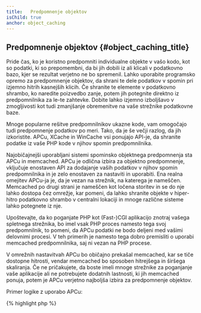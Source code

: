 ```yaml
---
title:   Predpomnenje objektov
isChild: true
anchor: object_caching
---
```


## Predpomnenje objektov {#object_caching_title}

Pride čas, ko je koristno predpomniti individualne objekte v vašo kodo, kot so podatki, ki so prepomembni,
da bi jih dobili iz ali klicali v podatkovno bazo, kjer se rezultat verjetno ne bo spremenil. Lahko uporabite programsko
opremo za predpomnenje objektov, da shrani te dele podatkov v spomin pri izjemno hitrih kasnejših klicih. Če shranite te
elemente v podatkovno shrambo, ko naredite poizvedbo zanje, potem jih potegnite direktno iz predpomnilnika za le-te zahtevke.
Dobite lahko izjemno izboljšavo v zmogljivosti kot tudi zmanjšanje obremenitve na vaše strežnike podatkovne baze.

Mnoge popularne rešitve predpomnilnikov ukazne kode, vam omogočajo tudi predpomnenje podatkov po meri. Tako, da je še večji razlog,
da jih izkoristite. APCu, XCache in WinCache vsi ponujajo API-je, da shranite podatke iz vaše PHP kode v njihov spomin predpomnilnika.

Najobičajnejši uporabljani sistemi spominsko objektnega predpomnenja sta APCu in memcached. APCu je odlična izbira za objektno
predpomnenje, vključuje enostaven API za dodajanje vaših podatkov v njihov spomin predpomnilnika in je zelo enostaven za
nastaviti in uporabiti. Ena realna omejitev APCu-ja je, da je vezan na strežnik, na katerega je nameščen. Memcached po drugi strani je
nameščen kot ločena storitev in se do nje lahko dostopa čez omrežje, kar pomeni, da lahko shranite objekte v hiper-hitro podatkovno
shrambo v centralni lokaciji in mnoge različne sisteme lahko potegnete iz nje.

Upoštevajte, da ko poganjate PHP kot (Fast-)CGI aplikacijo znotraj vašega spletnega strežnika, bo imel vsak PHP proces namesto tega svoj
predpomnilnik, to pomeni, da APCu podatki ne bodo deljeni med vašimi delovnimi procesi. V teh primerih je namesto tega dobro premisliti o uporabi
memcached predpomnilnika, saj ni vezan na PHP procese.

V omrežnih nastavitvah APCu bo običajno prekašal memcached, kar se tiče dostopne hitrosti, vendar memcached bo sposoben
hitrejšega in širšega skaliranja. Če ne pričakujete, da boste imeli mnoge strežnike za poganjanje vaše aplikacije ali ne potrebujete
dodatnih lastnosti, ki jih memcached ponuja, potem je APCu verjetno najboljša izbira za predpomnenje objektov.

Primer logike z uporabo APCu:

{% highlight php %}
<?php
// check if there is data saved as 'expensive_data' in cache
$data = apc_fetch('expensive_data');
if ($data === false) {
    // data is not in cache; save result of expensive call for later use
    apc_add('expensive_data', $data = get_expensive_data());
}

print_r($data);
{% endhighlight %}

Upoštevajte, da pred PHP 5.5, APC ponuja tako predpomnilnik objektov kot tudi predpomnilnik ukazne kode. APCu je projekt,
ki je prinesel APC-jev predpomnilnik objektov v PHP 5.5+, odkar ima PHP sedaj vgrajeni predpomnilnik ukazne kode (OPcache).

Naučite se več o popularnih sistemih predpomnilnikov objektov:

* [APCu](https://github.com/krakjoe/apcu)
* [APC Functions](http://php.net/manual/en/ref.apc.php)
* [Memcached](http://memcached.org/)
* [Redis](http://redis.io/)
* [XCache APIs](http://xcache.lighttpd.net/wiki/XcacheApi)
* [WinCache Functions](http://www.php.net/manual/en/ref.wincache.php)
